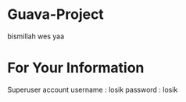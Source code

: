 # Guava-Project
bismillah wes yaa 

# For Your Information 
Superuser account 
username : losik
password : losik
